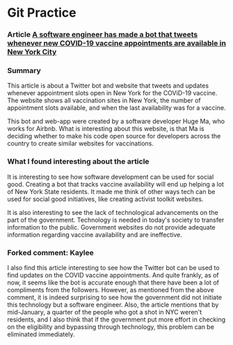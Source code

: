 # Git Practice
### Article [A software engineer has made a bot that tweets whenever new COVID-19 vaccine appointments are available in New York City](https://www.businessinsider.com/new-york-city-turbovax-twitter-covid-19-vaccine-appointment-bot-2021-2)

### Summary 
This article is about a Twitter bot and website that tweets and updates whenever appointment slots open in New York for the COViD-19 vaccine. The website shows all vaccination sites in New York, the number of appointment slots available, and when the last availability was for a vaccine. 

This bot and web-app were created by a software developer Huge Ma, who works for Airbnb. What is interesting about this website, is that Ma is deciding whether to make his code open source for developers across the country to create similar websites for vaccinations. 

### What I found interesting about the article
It is interesting to see how software development can be used for social good. Creating a bot that tracks vaccine availability will end up helping a lot of New York State residents. It made me think of other ways tech can be used for social good initiatives, like creating activist toolkit websites.

It is also interesting to see the lack of technological advancements on the part of the government. Technology is needed in today's society to transfer information to the public. Government websites do not provide adequate information regarding vaccine availability and are ineffective.

### Forked comment: Kaylee
I also find this article interesting to see how the Twitter bot can be used to find updates on the COVID vaccine appointments. And quite frankly, as of now, it seems like the bot is accurate enough that there have been a lot of compliments from the followers. However, as mentioned from the above comment, it is indeed surprising to see how the government did not initiate this technology but a software engineer. Also, the article mentions that by mid-January, a quarter of the people who got a shot in NYC weren't residents, and I also think that if the government put more effort in checking on the eligibility and bypassing through technology, this problem can be eliminated immediately.